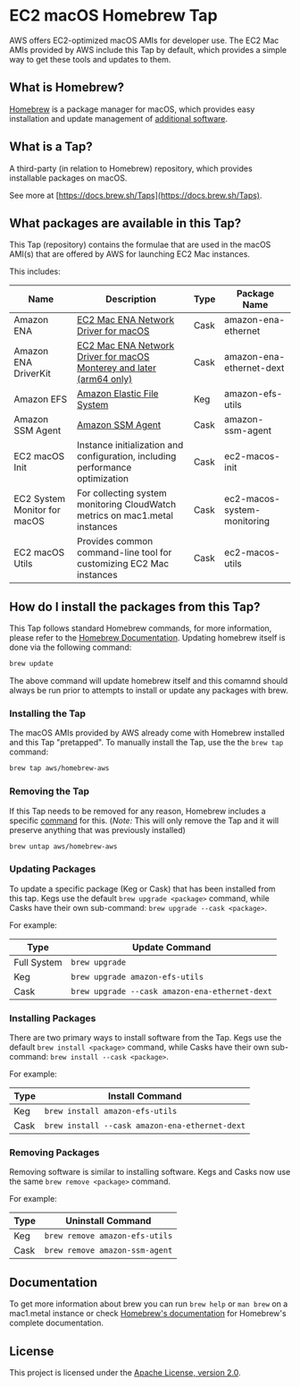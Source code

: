 # EC2 macOS Homebrew Tap

AWS offers EC2-optimized macOS AMIs for developer use.  The EC2 Mac AMIs provided by AWS include this Tap by default, which provides a simple way to get these tools and updates to them.

## What is Homebrew?

[Homebrew](https://brew.sh) is a package manager for macOS, which provides easy installation and update management of [additional software](https://formulae.brew.sh/).

## What is a Tap?

A third-party (in relation to Homebrew) repository, which provides installable packages on macOS.

See more at [https://docs.brew.sh/Taps](https://docs.brew.sh/Taps).

## What packages are available in this Tap?

This Tap (repository) contains the formulae that are used in the macOS AMI(s) that are offered by AWS for launching EC2 Mac instances.

This includes:

| Name | Description | Type | Package Name|
|------|-------------|------|-------------|
| Amazon ENA | [EC2 Mac ENA Network Driver for macOS](https://docs.aws.amazon.com/AWSEC2/latest/UserGuide/enhanced-networking-ena.html) | Cask | amazon-ena-ethernet |
| Amazon ENA DriverKit | [EC2 Mac ENA Network Driver for macOS Monterey and later (arm64 only)](https://docs.aws.amazon.com/AWSEC2/latest/UserGuide/enhanced-networking-ena.html) | Cask | amazon-ena-ethernet-dext |
| Amazon EFS | [Amazon Elastic File System](https://docs.aws.amazon.com/efs/latest/ug/using-amazon-efs-utils.html) | Keg | amazon-efs-utils |
| Amazon SSM Agent | [Amazon SSM Agent](https://docs.aws.amazon.com/systems-manager/latest/userguide/ssm-agent.html)| Cask| amazon-ssm-agent |
| EC2 macOS Init | Instance initialization and configuration, including performance optimization | Cask | ec2-macos-init |
| EC2 System Monitor for macOS | For collecting system monitoring CloudWatch metrics on mac1.metal instances | Cask | ec2-macos-system-monitoring |
| EC2 macOS Utils | Provides common command-line tool for customizing EC2 Mac instances | Cask | ec2-macos-utils | 

## How do I install the packages from this Tap?

This Tap follows standard Homebrew commands, for more information, please refer to the [Homebrew Documentation](https://docs.brew.sh/). Updating homebrew itself is done via the following command:

```sh
brew update
```

The above command will update homebrew itself and this comamnd should always be run prior to attempts to install or update any packages with brew.

### Installing the Tap

The macOS AMIs provided by AWS already come with Homebrew installed and this Tap "pretapped". To manually install the Tap, use the the `brew tap` command:

```sh
brew tap aws/homebrew-aws
```

### Removing the Tap

If this Tap needs to be removed for any reason, Homebrew includes a specific [command](https://docs.brew.sh/Taps) for this. (*Note:* This will only remove the Tap and it will preserve anything that was previously installed)

```sh
brew untap aws/homebrew-aws
```

### Updating Packages

To update a specific package (Keg or Cask) that has been installed from this tap. Kegs use the default `brew upgrade <package>` command, while Casks have their own sub-command: `brew upgrade --cask <package>`.

For example:

| Type  | Update Command|
|-------|--------|
| Full System| `brew upgrade` |
| Keg   |`brew upgrade amazon-efs-utils`| 
| Cask  |`brew upgrade --cask amazon-ena-ethernet-dext`|

### Installing Packages

There are two primary ways to install software from the Tap. Kegs use the default `brew install <package>` command, while Casks have their own sub-command: `brew install --cask <package>`.

For example:

| Type | Install Command |
|------|-----------------|
| Keg  | `brew install amazon-efs-utils` ||
| Cask | `brew install --cask amazon-ena-ethernet-dext` |

### Removing Packages

Removing software is similar to installing software. Kegs and Casks now use the same `brew remove <package>` command.

For example:

| Type | Uninstall Command |
|------|-----------------|
| Keg  | `brew remove amazon-efs-utils` |
| Cask | `brew remove amazon-ssm-agent` |

## Documentation

To get more information about brew you can run `brew help` or `man brew` on a mac1.metal instance or check [Homebrew's documentation](https://docs.brew.sh) for Homebrew's complete documentation.

## License

This project is licensed under the [Apache License, version 2.0](https://www.apache.org/licenses/LICENSE-2.0).
